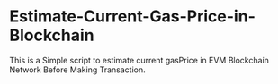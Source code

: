 # Estimate-Current-Gas-Price-in-Blockchain
This is a Simple script to estimate current gasPrice in EVM Blockchain Network Before Making Transaction.
